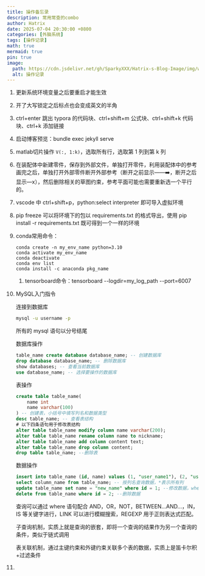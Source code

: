 ```yaml
---
title: 操作备忘录
description: 常用常查的combo
author: Hatrix
date: 2025-07-04 20:30:00 +0800
categories: [外脑系统]
tags: [操作记录]
math: true
mermaid: true
pin: true
image:
  path: https://cdn.jsdelivr.net/gh/SparkyXXX/Hatrix-s-Blog-Image/img/wallhaven-3k85x9.jpg
  alt: 操作记录
---
```


1. 更新系统环境变量之后要重启才能生效

2. 开了大写锁定之后标点也会变成英文的半角

3. ctrl+enter 跳出 typora 的代码块、ctrl+shift+m 公式块、ctrl+shift+k 代码块、ctrl+k 添加链接

4. 启动博客预览：bundle exec jekyll serve

5. matlab切片操作 `V(:, 1:k)`，选取所有行，选取第 1 列到第 k 列

6. 在装配体中新建零件，保存到外部文件，单独打开零件，利用装配体中的参考画完之后，单独打开外部零件断开外部参考（断开之前显示——➡️，断开之后显示—x），然后删除相关的草图约束，参考平面可能也需要重新选一个平行的。

7. vscode 中 ctrl+shift+p，python:select interpreter 即可导入虚拟环境

8. pip freeze 可以将环境下的包以 requirements.txt 的格式导出，使用 pip install -r requirements.txt 既可得到一个一样的环境

9. conda常用命令：

    ```shell
    conda create -n my_env_name python=3.10
    conda activate my_env_name
    conda deactivate
    conda env list
    conda install -c anaconda pkg_name
    ```

    1. tensorboard命令：tensorboard --logdir=my_log_path --port=6007

10. MySQL入门指令

    连接到数据库

    ```bash
    mysql -u username -p
    ```

    所有的 mysql 语句以分号结尾

    数据库操作

    ```sql
    table_name create database database_name; -- 创建数据库
    drop database database_name; -- 删除数据库
    show databases; -- 查看当前数据库
    use database_name; -- 选择要操作的数据库
    ```

    表操作

    ```sql
    create table table_name(
    	name int
    	name varchar(100)
    ) -- 创建表，小括号中填写列名和数据类型
    desc table_name; -- 查看表结构
    # 以下四条语句用于修改表结构
    alter table table_name modify column name varchar(200);
    alter table table_name rename column name to nickname;
    alter table table_name add column content text;
    alter table table_name drop column content;
    drop table table_name; --删除表
    ```

    数据操作

    ```sql
    insert into table_name (id, name) values (1, "user_name1"), (2, "user_name2"); --插入一条数据，values后面跟上多组数据可以添加多条数据
    select column_name from table_name; -- 按列名查询数据，*表示所有列
    update table_name set name = "new_name" where id = 1; --修改数据，where后面为条件字句，根据实际情况修改
    delete from table_name where id = 2; --删除数据
    ```

    查询可以通过 where 语句配合 AND，OR，NOT，BETWEEN…AND…，IN，IS 等关键字进行，LINK 可以进行模糊搜索，REGEXP 用于正则表达式匹配。

    子查询机制，实质上就是查询的嵌套，即将一个查询的结果作为另一个查询的条件，类似于链式调用

    表关联机制，通过主键约束和外键约束关联多个表的数据，实质上是笛卡尔积+过滤条件

8. 
